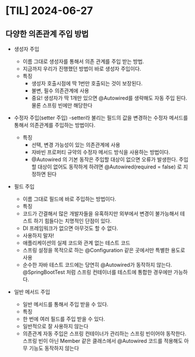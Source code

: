 # [TIL] 2024-06-27
## 다양한 의존관계 주입 방법
- 생성자 주입
    - 이름 그대로 생성자를 통해서 의존 관계를 주입 받는 방법.
    - 지금까지 우리가 진행했던 방법이 바로 생성자 주입이다.
    - 특징
        - 생성자 호출시점에 딱 1번만 호출되는 것이 보장된다.
        - 불변, 필수 의존관계에 사용
        - 중요! 생성자가 딱 1개만 있으면 @Autowired를 생략해도 자동 주입 된다. 물론 스프링 빈에만 해당한다
- 수정자 주입(setter 주입)
    -setter라 불리는 필드의 값을 변경하는 수정자 메서드를 통해서 의존관계를 주입하는 방법이다.
    - 특징
        - 선택, 변경 가능성이 있는 의존관계에 사용
        - 자바빈 프로퍼티 규약의 수정자 메서드 방식을 사용하는 방법이다.
        - @Autowired 의 기본 동작은 주입할 대상이 없으면 오류가 발생한다. 주입할 대상이 없어도 동작하게 하려면 @Autowired(required = false) 로 지정하면 된다
- 필드 주입
    - 이름 그대로 필드에 바로 주입하는 방법이다.
    - 특징
    - 코드가 간결해서 많은 개발자들을 유혹하지만 외부에서 변경이 불가능해서 테스트 하기 힘들다는 치명적인 단점이 있다.
    - DI 프레임워크가 없으면 아무것도 할 수 없다.
    - 사용하지 말자!
    - 애플리케이션의 실제 코드와 관계 없는 테스트 코드
    - 스프링 설정을 목적으로 하는 @Configuration 같은 곳에서만 특별한 용도로 사용
    -  순수한 자바 테스트 코드에는 당연히 @Autowired가 동작하지 않는다. @SpringBootTest 처럼 스프링 컨테이너를 테스트에 통합한 경우에만 가능하다.

- 일반 메서드 주입
    - 일반 메서드를 통해서 주입 받을 수 있다.
    - 특징 
    - 한 번에 여러 필드를 주입 받을 수 있다.
    - 일반적으로 잘 사용하지 않는다
    - 의존관계 자동 주입은 스프링 컨테이너가 관리하는 스프링 빈이어야 동작한다. 
    스프링 빈이 아닌 Member 같은 클래스에서 @Autowired 코드를 적용해도 아무 기능도 동작하지 않는다

